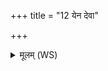 +++
title = "12 येन देवा"

+++
<details><summary>मूलम् (WS)</summary>

येन देवा असुराणामोजांस्यवृष्णीध्वम् ।  
तेभिर्नो अधि वोचत ॥ १२ ॥
</details>